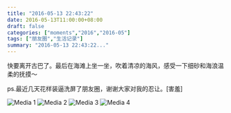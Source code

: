 ```yaml
---
title: "2016-05-13 22:43:22"
date: 2016-05-13T11:00:00+08:00
draft: false
categories: ["moments","2016","2016-05"]
tags: ["朋友圈","生活记录"]
summary: "2016-05-13 22:43:22..."
---
```


快要离开古巴了。最后在海滩上坐一坐，吹着清凉的海风，感受一下细砂和海浪温柔的抚摸～

ps.最近几天花样装逼洗屏了朋友圈，谢谢大家对我的忍让。[害羞]

![Media 1](/Moments/photos/2016-05-13/201605132243220.jpg)
![Media 2](/Moments/photos/2016-05-13/201605132243221.jpg)
![Media 3](/Moments/photos/2016-05-13/201605132243222.jpg)
![Media 4](/Moments/photos/2016-05-13/201605132243223.jpg)

